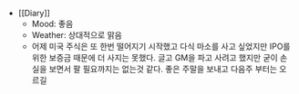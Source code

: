 - [[Diary]]
    - Mood:  좋음
    - Weather:  상대적으로 맑음
    - 어제 미국 주식은 또 한번 떨어지기 시작했고 다식 마소를 사고 싶었지만 IPO를 위한 보증금 때문에 더 사지는 못했다. 글고 GM을 파고 사려고 했지만 굳이 손실을 보면서 팔 필요까지는 없는것 같다. 좋은 주말을 보내고 다음주 부터는 오르길
